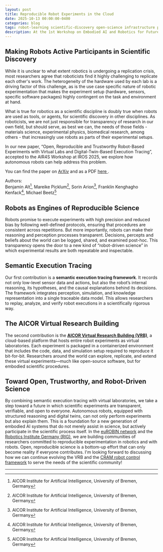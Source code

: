 ```yaml
---
layout: post
title: Reproducible Robot Experiments in the Cloud
date: 2025-10-13 00:00:00-0400
categories: blog
tags: robot-learning scientific-discovery open-science infrastructure paper 
description: At the 1st Workshop on Embodied AI and Robotics for Future Scientific Discovery (AIR4S) at IROS 2025, my colleagues and I are presenting a robot execution tracing system and virtual lab environment to facilitate reproducible research with robots.
---
```


## Making Robots Active Participants in Scientific Discovery

While it is unclear to what extent robotics is undergoing a replication crisis, most researchers agree that roboticists find it highly challenging to replicate each other's work. The heterogeneity of the hardware used by each lab is a driving factor of this challenge, as is the use case specific nature of robotic experimentation that makes the experiment setup (hardware, sensors, specific software packages) highly contingent on the task and environment at hand.

What is true for robotics as a scientific discipline is doubly true when robots are used as tools, or agents, for scientific discovery in other disciplines. As roboticists, we are not just responsible for transparency of research in our own field, but should serve, as best we can, the needs of those fields - materials science, experimental physics, biomedical research, among others - that increasingly use robots as parts of their experimental setups.

In our new paper, “Open, Reproducible and Trustworthy Robot-Based Experiments with Virtual Labs and Digital-Twin-Based Execution Tracing”, accepted to the AIR4S Workshop at IROS 2025, we explore how autonomous robots can help address this problem.

You can find the paper on [ArXiv](https://arxiv.org/abs/2508.11406) and as a PDF [here <i class="fas fa-file-pdf"></i>](/assets/vrb_scientific_discovery_IROS25_AIR4S.pdf).

Authors:  
Benjamin Alt[^1], Mareike Picklum[^1], Sorin Arion[^1], Franklin Kenghagho Kenfack[^1], Michael Beetz[^1]

## Robots as Engines of Reproducible Science

Robots promise to execute experiments with high precision and reduced bias by following well-defined protocols, ensuring that procedures are consistent across repetitions. But more importantly, robots can make their reasoning and perception processes transparent. Decisions, percepts and beliefs about the world can be logged, shared, and examined post-hoc. This transparency opens the door to a new kind of “robot-driven science” in which experimental results are both repeatable and inspectable.

## Semantic Execution Tracing

Our first contribution is a **semantic execution tracing framework**. It records not only low-level sensor data and actions, but also the robot’s internal reasoning, its hypotheses, and the causal explanations behind its decisions. The framework integrates perception, simulation, and knowledge representation into a single traceable data model. This allows researchers to replay, analyze, and verify robot executions in a scientifically rigorous way.

## The AICOR Virtual Research Building

The second contribution is the [**AICOR Virtual Research Building (VRB)**](https://vrb.ease-crc.org/), a cloud-based platform that hosts entire robot experiments as virtual laboratories. Each experiment is packaged in a containerized environment that includes the code, data, and simulation setup required to reproduce it bit-for-bit. Researchers around the world can explore, replicate, and extend these virtual experiments—much like open-source software, but for embodied scientific procedures.

## Toward Open, Trustworthy, and Robot-Driven Science

By combining semantic execution tracing with virtual laboratories, we take a step toward a future in which scientific experiments are transparent, verifiable, and open to everyone. Autonomous robots, equipped with structured reasoning and digital twins, can not only perform experiments but also explain them. This is a foundation for a new generation of embodied AI systems that do not merely assist in science, but actively participate in the scientific process itself. In the [euROBIN network](https://www.eurobin-project.eu/) and the [Robotics Institute Germany (RIG)](https://robotics-institute-germany.de/), we are building communities of researchers committed to reproducible experimentation in robotics and with robots. Open, reproducible science is a bottom-up effort that can only become reality if everyone contributes. I'm looking forward to discussing how we can continue evolving the VRB and the [CRAM robot control framework](https://www.sciencedirect.com/science/article/pii/S1389041725000555) to serve the needs of the scientific community!

---

[^1]: AICOR Institute for Artificial Intelligence, University of Bremen, Germany  